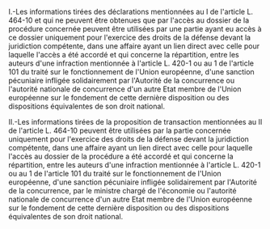 I.-Les informations tirées des déclarations mentionnées au I de l'article L. 464-10 et qui ne peuvent être obtenues que par l'accès au dossier de la procédure concernée peuvent être utilisées par une partie ayant eu accès à ce dossier uniquement pour l'exercice des droits de la défense devant la juridiction compétente, dans une affaire ayant un lien direct avec celle pour laquelle l'accès a été accordé et qui concerne la répartition, entre les auteurs d'une infraction mentionnée à l'article L. 420-1 ou au 1 de l'article 101 du traité sur le fonctionnement de l'Union européenne, d'une sanction pécuniaire infligée solidairement par l'Autorité de la concurrence ou l'autorité nationale de concurrence d'un autre Etat membre de l'Union européenne sur le fondement de cette dernière disposition ou des dispositions équivalentes de son droit national.

II.-Les informations tirées de la proposition de transaction mentionnées au II de l'article L. 464-10 peuvent être utilisées par la partie concernée uniquement pour l'exercice des droits de la défense devant la juridiction compétente, dans une affaire ayant un lien direct avec celle pour laquelle l'accès au dossier de la procédure a été accordé et qui concerne la répartition, entre les auteurs d'une infraction mentionnée à l'article L. 420-1 ou au 1 de l'article 101 du traité sur le fonctionnement de l'Union européenne, d'une sanction pécuniaire infligée solidairement par l'Autorité de la concurrence, par le ministre chargé de l'économie ou l'autorité nationale de concurrence d'un autre Etat membre de l'Union européenne sur le fondement de cette dernière disposition ou des dispositions équivalentes de son droit national.
